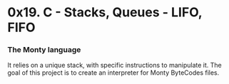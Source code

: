 # 0x19. C - Stacks, Queues - LIFO, FIFO

### The Monty language
 It relies on a unique stack, with specific instructions to manipulate it. The goal of this project is to create an interpreter for Monty ByteCodes files.


